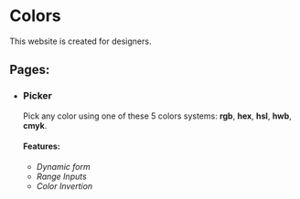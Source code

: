 # Colors

This website is created for designers.

## Pages:
- ### Picker
	Pick any color using one of these 5 colors systems: **rgb**, **hex**, **hsl**, **hwb**, **cmyk**.
	#### Features:
	- *Dynamic form*
	- *Range Inputs*
	- *Color Invertion*

	
